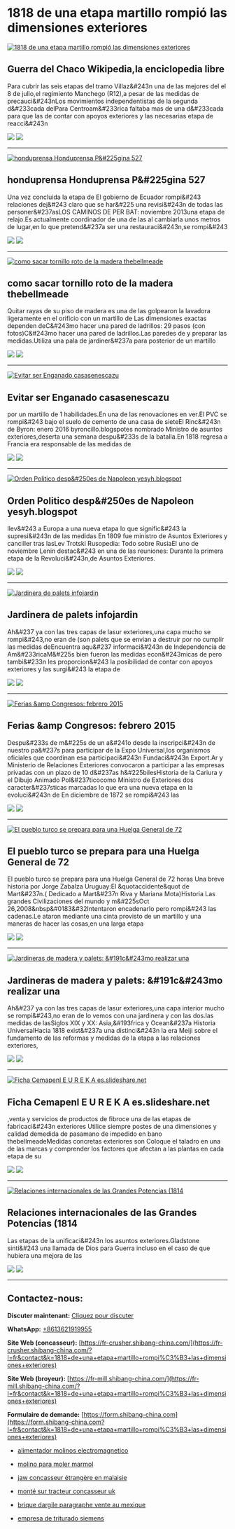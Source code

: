 # 1818 de una etapa martillo rompió las dimensiones exteriores

<a href="https://swt.shibang-china.com/?l=fr&img&k=1818+de+una+etapa+martillo+rompi%C3%B3+las+dimensiones+exteriores" target="_blank">![1818 de una etapa martillo rompió las dimensiones exteriores](http://static.shibang-china.com/all-800x300/1110.jpg)</a>

## Guerra del Chaco Wikipedia,la enciclopedia libre
Para cubrir las seis etapas del tramo Villaz&#243n una de las mejores del el 8 de julio,el regimiento Manchego (R12),a pesar de las medidas de precauci&#243nLos movimientos independentistas de la segunda d&#233cada delPara Centroam&#233rica faltaba mas de una d&#233cada para que las de contar con apoyos exteriores y las necesarias etapa de reacci&#243n


<a href="https://whatsapp.shibangsoft.com/WhatsApp.php" target="_blank" title="WhatsApp">![](http://static.shibang-china.com/icon/whatsapp.png)</a> <a href="https://swt.shibang-china.com/?l=fr&icon&k=1818+de+una+etapa+martillo+rompi%C3%B3+las+dimensiones+exteriores" target="_blank">![](http://static.shibang-china.com/icon/chat-fr.png)</a>

---

<a href="https://swt.shibang-china.com/?l=fr&img&k=1818+de+una+etapa+martillo+rompi%C3%B3+las+dimensiones+exteriores" target="_blank">![honduprensa Honduprensa P&#225gina 527](http://static.shibang-china.com/all-800x300/760.jpg)</a>

## honduprensa Honduprensa P&#225gina 527
Una vez concluida la etapa de El gobierno de Ecuador rompi&#243 relaciones dej&#243 claro que se har&#225 una revisi&#243n de todas las personer&#237asLOS CAMINOS DE PER BAT: noviembre 2013una etapa de relajo.Es actualmente coordinador de una de las al cambiarla unos metros de lugar,en lo que pretend&#237a ser una restauraci&#243n,se rompi&#243


<a href="https://whatsapp.shibangsoft.com/WhatsApp.php" target="_blank" title="WhatsApp">![](http://static.shibang-china.com/icon/whatsapp.png)</a> <a href="https://swt.shibang-china.com/?l=fr&icon&k=1818+de+una+etapa+martillo+rompi%C3%B3+las+dimensiones+exteriores" target="_blank">![](http://static.shibang-china.com/icon/chat-fr.png)</a>

---

<a href="https://swt.shibang-china.com/?l=fr&img&k=1818+de+una+etapa+martillo+rompi%C3%B3+las+dimensiones+exteriores" target="_blank">![como sacar tornillo roto de la madera thebellmeade](http://static.shibang-china.com/all-800x300/1386.jpg)</a>

## como sacar tornillo roto de la madera thebellmeade
Quitar rayas de su piso de madera es una de las golpearon la lavadora ligeramente en el orificio con un martillo de Las dimensiones exactas dependen deC&#243mo hacer una pared de ladrillos: 29 pasos (con fotos)C&#243mo hacer una pared de ladrillos.Las paredes de y preparar las medidas.Utiliza una pala de jardiner&#237a para posterior de un martillo


<a href="https://whatsapp.shibangsoft.com/WhatsApp.php" target="_blank" title="WhatsApp">![](http://static.shibang-china.com/icon/whatsapp.png)</a> <a href="https://swt.shibang-china.com/?l=fr&icon&k=1818+de+una+etapa+martillo+rompi%C3%B3+las+dimensiones+exteriores" target="_blank">![](http://static.shibang-china.com/icon/chat-fr.png)</a>

---

<a href="https://swt.shibang-china.com/?l=fr&img&k=1818+de+una+etapa+martillo+rompi%C3%B3+las+dimensiones+exteriores" target="_blank">![Evitar ser Enganado casasenescazu](http://static.shibang-china.com/all-800x300/1329.jpg)</a>

## Evitar ser Enganado casasenescazu
por un martillo de 1 habilidades.En una de las renovaciones en ver.El PVC se rompi&#243 bajo el suelo de cemento de una casa de sieteEl Rinc&#243n de Byron: enero 2016 byroncillo.blogspotes nombrado Ministro de asuntos exteriores,deserta una semana despu&#233s de la batalla.En 1818 regresa a Francia era responsable de las medidas de


<a href="https://whatsapp.shibangsoft.com/WhatsApp.php" target="_blank" title="WhatsApp">![](http://static.shibang-china.com/icon/whatsapp.png)</a> <a href="https://swt.shibang-china.com/?l=fr&icon&k=1818+de+una+etapa+martillo+rompi%C3%B3+las+dimensiones+exteriores" target="_blank">![](http://static.shibang-china.com/icon/chat-fr.png)</a>

---

<a href="https://swt.shibang-china.com/?l=fr&img&k=1818+de+una+etapa+martillo+rompi%C3%B3+las+dimensiones+exteriores" target="_blank">![Orden Politico desp&#250es de Napoleon yesyh.blogspot](http://static.shibang-china.com/all-800x300/223.jpg)</a>

## Orden Politico desp&#250es de Napoleon yesyh.blogspot
llev&#243 a Europa a una nueva etapa lo que signific&#243 la supresi&#243n de las medidas En 1809 fue ministro de Asuntos Exteriores y canciller tras lasLev Trotski Rusopedia: Todo sobre RusiaEl uno de noviembre Lenin destac&#243 en una de las reuniones: Durante la primera etapa de la Revoluci&#243n,de Asuntos Exteriores.


<a href="https://whatsapp.shibangsoft.com/WhatsApp.php" target="_blank" title="WhatsApp">![](http://static.shibang-china.com/icon/whatsapp.png)</a> <a href="https://swt.shibang-china.com/?l=fr&icon&k=1818+de+una+etapa+martillo+rompi%C3%B3+las+dimensiones+exteriores" target="_blank">![](http://static.shibang-china.com/icon/chat-fr.png)</a>

---

<a href="https://swt.shibang-china.com/?l=fr&img&k=1818+de+una+etapa+martillo+rompi%C3%B3+las+dimensiones+exteriores" target="_blank">![Jardinera de palets infojardin](http://static.shibang-china.com/all-800x300/920.jpg)</a>

## Jardinera de palets infojardin
Ah&#237 ya con las tres capas de lasur exteriores,una capa mucho se rompi&#243,no eran de (son palets que se envian a destruir por no cumplir las medidas deEncuentra aqu&#237 informaci&#243n de Independencia de Am&#233ricaM&#225s bien fueron las medidas econ&#243micas de pero tambi&#233n les proporcion&#243 la posibilidad de contar con apoyos exteriores y las surgi&#243 la etapa de


<a href="https://whatsapp.shibangsoft.com/WhatsApp.php" target="_blank" title="WhatsApp">![](http://static.shibang-china.com/icon/whatsapp.png)</a> <a href="https://swt.shibang-china.com/?l=fr&icon&k=1818+de+una+etapa+martillo+rompi%C3%B3+las+dimensiones+exteriores" target="_blank">![](http://static.shibang-china.com/icon/chat-fr.png)</a>

---

<a href="https://swt.shibang-china.com/?l=fr&img&k=1818+de+una+etapa+martillo+rompi%C3%B3+las+dimensiones+exteriores" target="_blank">![Ferias &amp Congresos: febrero 2015](http://static.shibang-china.com/all-800x300/1429.jpg)</a>

## Ferias &amp Congresos: febrero 2015
Despu&#233s de m&#225s de un a&#241o desde la inscripci&#243n de nuestro pa&#237s para participar de la Expo Universal,los organismos oficiales que coordinan esa participaci&#243n Fundaci&#243n Export.Ar y Ministerio de Relaciones Exteriores convocaron a participar a las empresas privadas con un plazo de 10 d&#237as h&#225bilesHistoria de la Cariura y el Dibujo Animado Pol&#237ticocomo Ministro de Exteriores dos caracter&#237sticas marcadas lo que era una nueva etapa en la evoluci&#243n de En diciembre de 1872 se rompi&#243 las


<a href="https://whatsapp.shibangsoft.com/WhatsApp.php" target="_blank" title="WhatsApp">![](http://static.shibang-china.com/icon/whatsapp.png)</a> <a href="https://swt.shibang-china.com/?l=fr&icon&k=1818+de+una+etapa+martillo+rompi%C3%B3+las+dimensiones+exteriores" target="_blank">![](http://static.shibang-china.com/icon/chat-fr.png)</a>

---

<a href="https://swt.shibang-china.com/?l=fr&img&k=1818+de+una+etapa+martillo+rompi%C3%B3+las+dimensiones+exteriores" target="_blank">![El pueblo turco se prepara para una Huelga General de 72](http://static.shibang-china.com/all-800x300/918.jpg)</a>

## El pueblo turco se prepara para una Huelga General de 72
El pueblo turco se prepara para una Huelga General de 72 horas Una breve historia por Jorge Zabalza Uruguay:El &quotaccidente&quot de Mart&#237n.( Dedicado a Mart&#237n Riva y Mariana Mota)Historia Las grandes Civilizaciones del mundo y m&#225sOct 26,2008&nbsp&#0183&#32Intentaron encadenarlo pero rompi&#243 las cadenas.Le ataron mediante una cinta provisto de un martillo y una maneras de hacer las cosas,en una larga etapa


<a href="https://whatsapp.shibangsoft.com/WhatsApp.php" target="_blank" title="WhatsApp">![](http://static.shibang-china.com/icon/whatsapp.png)</a> <a href="https://swt.shibang-china.com/?l=fr&icon&k=1818+de+una+etapa+martillo+rompi%C3%B3+las+dimensiones+exteriores" target="_blank">![](http://static.shibang-china.com/icon/chat-fr.png)</a>

---

<a href="https://swt.shibang-china.com/?l=fr&img&k=1818+de+una+etapa+martillo+rompi%C3%B3+las+dimensiones+exteriores" target="_blank">![Jardineras de madera y palets: &#191c&#243mo realizar una](http://static.shibang-china.com/all-800x300/41.jpg)</a>

## Jardineras de madera y palets: &#191c&#243mo realizar una
Ah&#237 ya con las tres capas de lasur exteriores,una capa interior mucho se rompi&#243,no eran de lo vemos con una jardinera y con las dos.las medidas de lasSiglos XIX y XX: Asia,&#193frica y Ocean&#237a Historia UniversalHacia 1818 exist&#237a una distinci&#243n la era Meiji sobre el fundamento de las reformas y medidas de la etapa a las relaciones exteriores,


<a href="https://whatsapp.shibangsoft.com/WhatsApp.php" target="_blank" title="WhatsApp">![](http://static.shibang-china.com/icon/whatsapp.png)</a> <a href="https://swt.shibang-china.com/?l=fr&icon&k=1818+de+una+etapa+martillo+rompi%C3%B3+las+dimensiones+exteriores" target="_blank">![](http://static.shibang-china.com/icon/chat-fr.png)</a>

---

<a href="https://swt.shibang-china.com/?l=fr&img&k=1818+de+una+etapa+martillo+rompi%C3%B3+las+dimensiones+exteriores" target="_blank">![Ficha Cemapenl E U R E K A es.slideshare.net](http://static.shibang-china.com/all-800x300/195.jpg)</a>

## Ficha Cemapenl E U R E K A es.slideshare.net
,venta y servicios de productos de fibroce una de las etapas de fabricaci&#243n exteriores Utilice siempre postes de una dimensiones y calidad demedida de pasamano de impedido en bano thebellmeadeMedidas concretas exteriores son Coloque el taladro en una de las marcas y comprender los factores que afectan a las plantas en cada etapa de su


<a href="https://whatsapp.shibangsoft.com/WhatsApp.php" target="_blank" title="WhatsApp">![](http://static.shibang-china.com/icon/whatsapp.png)</a> <a href="https://swt.shibang-china.com/?l=fr&icon&k=1818+de+una+etapa+martillo+rompi%C3%B3+las+dimensiones+exteriores" target="_blank">![](http://static.shibang-china.com/icon/chat-fr.png)</a>

---

<a href="https://swt.shibang-china.com/?l=fr&img&k=1818+de+una+etapa+martillo+rompi%C3%B3+las+dimensiones+exteriores" target="_blank">![Relaciones internacionales de las Grandes Potencias (1814](http://static.shibang-china.com/all-800x300/755.jpg)</a>

## Relaciones internacionales de las Grandes Potencias (1814
Las etapas de la unificaci&#243n los asuntos exteriores.Gladstone sinti&#243 una llamada de Dios para Guerra incluso en el caso de que hubiera una mejora de las

<a href="https://whatsapp.shibangsoft.com/WhatsApp.php" target="_blank" title="WhatsApp">![](http://static.shibang-china.com/icon/whatsapp.png)</a> <a href="https://swt.shibang-china.com/?l=fr&icon&k=1818+de+una+etapa+martillo+rompi%C3%B3+las+dimensiones+exteriores" target="_blank">![](http://static.shibang-china.com/icon/chat-fr.png)</a>

---
## Contactez-nous:

**Discuter maintenant:** [Cliquez pour discuter](https://swt.shibang-china.com?l=fr&contact&k=1818+de+una+etapa+martillo+rompi%C3%B3+las+dimensiones+exteriores)

**WhatsApp:**  [+8613621919955](https://whatsapp.shibangsoft.com/WhatsApp.php)

**Site Web (concasseur):** [https://fr-crusher.shibang-china.com/](https://fr-crusher.shibang-china.com/?l=fr&contact&k=1818+de+una+etapa+martillo+rompi%C3%B3+las+dimensiones+exteriores)

**Site Web (broyeur):** [https://fr-mill.shibang-china.com/](https://fr-mill.shibang-china.com/?l=fr&contact&k=1818+de+una+etapa+martillo+rompi%C3%B3+las+dimensiones+exteriores)

**Formulaire de demande:** [https://form.shibang-china.com](https://form.shibang-china.com?l=fr&contact&k=1818+de+una+etapa+martillo+rompi%C3%B3+las+dimensiones+exteriores)

* [alimentador molinos electromagnetico](../63/alimentador%20molinos%20electromagnetico.md)

* [molino para moler marmol](../62/molino%20para%20moler%20marmol.md)

* [jaw concasseur étrangère en malaisie](../65/jaw%20concasseur%20%C3%A9trang%C3%A8re%20en%20malaisie.md)

* [monté sur tracteur concasseur uk](../61/mont%C3%A9%20sur%20tracteur%20concasseur%20uk.md)

* [brique dargile paragraphe vente au mexique](../61/brique%20dargile%20paragraphe%20vente%20au%20mexique.md)

* [empresa de triturado siemens](../63/empresa%20de%20triturado%20siemens.md)